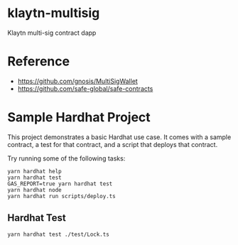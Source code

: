 # klaytn-multisig

Klaytn multi-sig contract dapp

# Reference

- https://github.com/gnosis/MultiSigWallet
- https://github.com/safe-global/safe-contracts

# Sample Hardhat Project

This project demonstrates a basic Hardhat use case. It comes with a sample contract, a test for that contract, and a script that deploys that contract.

Try running some of the following tasks:

```shell
yarn hardhat help
yarn hardhat test
GAS_REPORT=true yarn hardhat test
yarn hardhat node
yarn hardhat run scripts/deploy.ts
```

## Hardhat Test

```shell
yarn hardhat test ./test/Lock.ts
```

